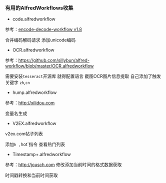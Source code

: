 ### 有用的AlfredWorkflows收集

  - code.alfredworkflow
 
参考：<a href="https://github.com/willfarrell/alfred-encode-decode-workflow">encode-decode-workflow v1.8</a>

合并编码解码请求 添加unicode编码 


  - OCR.alfredworkflow
  
  参考：<a href="https://github.com/sillybun/alfred-workflow/blob/master/OCR.alfredworkflow">https://github.com/sillybun/alfred-workflow/blob/master/OCR.alfredworkflow</a>
  
  需要安装`tesseract`开源库 就得配置语言
  截图OCR图片信息提取 自己添加了触发关键字 `zh`,`cn`
  
  
 - hump.alfredworkflow
 
 参考：http://xilidou.com
 
 变量名生成
 
 - V2EX.alfredworkflow 
 
 v2ex.com帖子列表
 
  添加`h ,`hot`指令 查看热门列表
  

 - Timestamp+.alfredworkflow 
 
 参考：http://jousch.com
 修改添加当前时间的格式数据获取
 
 时间戳转换和当前时间获取
 
 

 
 
 
 


  

  
  